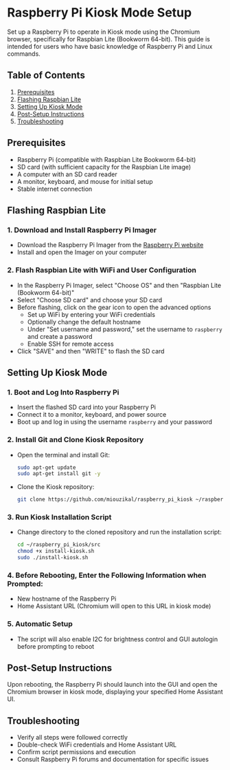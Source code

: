 
# Raspberry Pi Kiosk Mode Setup

Set up a Raspberry Pi to operate in Kiosk mode using the Chromium browser, specifically for Raspbian Lite (Bookworm 64-bit). This guide is intended for users who have basic knowledge of Raspberry Pi and Linux commands.

## Table of Contents
1. [Prerequisites](#prerequisites)
2. [Flashing Raspbian Lite](#flashing-raspbian-lite)
3. [Setting Up Kiosk Mode](#setting-up-kiosk-mode)
4. [Post-Setup Instructions](#post-setup-instructions)
5. [Troubleshooting](#troubleshooting)

## Prerequisites
- Raspberry Pi (compatible with Raspbian Lite Bookworm 64-bit)
- SD card (with sufficient capacity for the Raspbian Lite image)
- A computer with an SD card reader
- A monitor, keyboard, and mouse for initial setup
- Stable internet connection

## Flashing Raspbian Lite
### 1. Download and Install Raspberry Pi Imager
- Download the Raspberry Pi Imager from the [Raspberry Pi website](https://www.raspberrypi.org/downloads/)
- Install and open the Imager on your computer

### 2. Flash Raspbian Lite with WiFi and User Configuration
- In the Raspberry Pi Imager, select "Choose OS" and then "Raspbian Lite (Bookworm 64-bit)"
- Select "Choose SD card" and choose your SD card
- Before flashing, click on the gear icon to open the advanced options
  - Set up WiFi by entering your WiFi credentials
  - Optionally change the default hostname
  - Under "Set username and password," set the username to `raspberry` and create a password
  - Enable SSH for remote access
- Click "SAVE" and then "WRITE" to flash the SD card

## Setting Up Kiosk Mode
### 1. Boot and Log Into Raspberry Pi
- Insert the flashed SD card into your Raspberry Pi
- Connect it to a monitor, keyboard, and power source
- Boot up and log in using the username `raspberry` and your password

### 2. Install Git and Clone Kiosk Repository
- Open the terminal and install Git:
  ```bash
  sudo apt-get update
  sudo apt-get install git -y
  ```
- Clone the Kiosk repository:
  ```bash
  git clone https://github.com/miouzikal/raspberry_pi_kiosk ~/raspberry_pi_kiosk
  ```

### 3. Run Kiosk Installation Script
- Change directory to the cloned repository and run the installation script:
  ```bash
  cd ~/raspberry_pi_kiosk/src
  chmod +x install-kiosk.sh
  sudo ./install-kiosk.sh
  ```

### 4. Before Rebooting, Enter the Following Information when Prompted:
- New hostname of the Raspberry Pi
- Home Assistant URL (Chromium will open to this URL in kiosk mode)

### 5. Automatic Setup
- The script will also enable I2C for brightness control and GUI autologin before prompting to reboot

## Post-Setup Instructions
Upon rebooting, the Raspberry Pi should launch into the GUI and open the Chromium browser in kiosk mode, displaying your specified Home Assistant UI.

## Troubleshooting
- Verify all steps were followed correctly
- Double-check WiFi credentials and Home Assistant URL
- Confirm script permissions and execution
- Consult Raspberry Pi forums and documentation for specific issues
